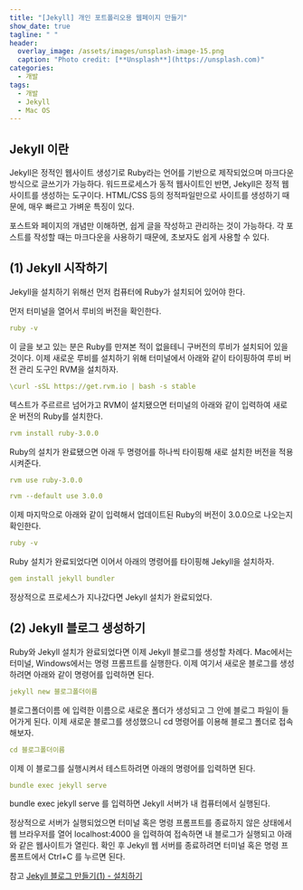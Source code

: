 ```yaml
---
title: "[Jekyll] 개인 포트폴리오용 웹페이지 만들기"
show_date: true
tagline: " "
header:
  overlay_image: /assets/images/unsplash-image-15.png
  caption: "Photo credit: [**Unsplash**](https://unsplash.com)"
categories:
  - 개발
tags:
  - 개발
  - Jekyll
  - Mac OS
---
```


## Jekyll 이란 

Jekyll은 정적인 웹사이트 생성기로 Ruby라는 언어를 기반으로 제작되었으며 마크다운 방식으로 글쓰기가 가능하다. 
워드프로세스가 동적 웹사이트인 반면, Jekyll은 정적 웹사이트를 생성하는 도구이다.
HTML/CSS 등의 정적파일만으로 사이트를 생성하기 때문에, 매우 빠르고 가벼운 특징이 있다.

포스트와 페이지의 개념만 이해하면, 쉽게 글을 작성하고 관리하는 것이 가능하다.
각 포스트를 작성할 때는 마크다운을 사용하기 때문에, 초보자도 쉽게 사용할 수 있다.

## (1) Jekyll 시작하기

Jekyll을 설치하기 위해선 먼저 컴퓨터에 Ruby가 설치되어 있어야 한다. 

먼저 터미널을 열어서 루비의 버전을 확인한다. 

```yaml
ruby -v
```

이 글을 보고 있는 분은 Ruby를 만져본 적이 없을테니 구버전의 루비가 설치되어 있을 것이다. 이제 새로운 루비를 설치하기 위해 터미널에서 아래와 같이 타이핑하여 루비 버전 관리 도구인 RVM을 설치하자.

```yaml
\curl -sSL https://get.rvm.io | bash -s stable
```

텍스트가 주르르르 넘어가고 RVM이 설치됐으면 터미널의 아래와 같이 입력하여 새로운 버전의 Ruby를 설치한다.

```yaml
rvm install ruby-3.0.0
```

Ruby의 설치가 완료됐으면 아래 두 명령어를 하나씩 타이핑해 새로 설치한 버전을 적용시켜준다.

```yaml
rvm use ruby-3.0.0
```

```yaml
rvm --default use 3.0.0
```

이제 마지막으로 아래와 같이 입력해서 업데이트된 Ruby의 버전이 3.0.0으로 나오는지 확인한다.

```yaml
ruby -v
```

Ruby 설치가 완료되었다면 이어서 아래의 명령어를 타이핑해 Jekyll을 설치하자.

```yaml
gem install jekyll bundler
```

정상적으로 프로세스가 지나갔다면 Jekyll 설치가 완료되었다.

## (2) Jekyll 블로그 생성하기

Ruby와 Jekyll 설치가 완료되었다면 이제 Jekyll 블로그를 생성할 차례다. Mac에서는 터미널, Windows에서는 명령 프롬프트를 실행한다. 이제 여기서 새로운 블로그를 생성하려면 아래와 같이 명령어를 입력하면 된다.

```yaml
jekyll new 블로그폴더이름
```

블로그폴더이름 에 입력한 이름으로 새로운 폴더가 생성되고 그 안에 블로그 파일이 들어가게 된다. 이제 새로운 블로그를 생성했으니 cd 명령어를 이용해 블로그 폴더로 접속해보자.

```yaml
cd 블로그폴더이름
```

이제 이 블로그를 실행시켜서 테스트하려면 아래의 명령어를 입력하면 된다.

```yaml
bundle exec jekyll serve 
```

bundle exec jekyll serve 를 입력하면 Jekyll 서버가 내 컴퓨터에서 실행된다.

정상적으로 서버가 실행되었으면 터미널 혹은 명령 프롬프트를 종료하지 않은 상태에서 웹 브라우저를 열어 localhost:4000 을 입력하여 접속하면 내 블로그가 실행되고 아래와 같은 웹사이트가 열린다.
확인 후 Jekyll 웹 서버를 종료하려면 터미널 혹은 명령 프롬프트에서 Ctrl+C 를 누르면 된다.

참고 [Jekyll 블로그 만들기(1) - 설치하기](https://ogaeng.com/jekyll-blog-install/)




